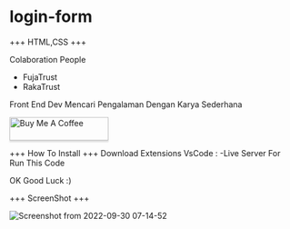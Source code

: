 # login-form


+++ HTML,CSS +++

Colaboration People
- FujaTrust
- RakaTrust

Front End Dev Mencari Pengalaman Dengan Karya Sederhana 

<a href="https://www.buymeacoffee.com/rakaabdirmp" target="_blank"><img src="https://www.buymeacoffee.com/assets/img/custom_images/orange_img.png" alt="Buy Me A Coffee" style="height: 41px !important;width: 174px !important;box-shadow: 0px 3px 2px 0px rgba(190, 190, 190, 0.5) !important;-webkit-box-shadow: 0px 3px 2px 0px rgba(190, 190, 190, 0.5) !important;" ></a>

+++ How To Install +++
Download Extensions VsCode :
-Live Server For Run This Code 

OK Good Luck :)

+++ ScreenShot +++

![Screenshot from 2022-09-30 07-14-52](https://user-images.githubusercontent.com/83684256/193163926-441003a7-8c1b-4a03-afa3-0e10ce1e5adb.png)

